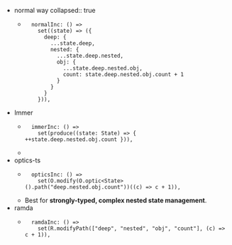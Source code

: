 - normal way
  collapsed:: true
	- ```
	    normalInc: () =>
	      set((state) => ({
	        deep: {
	          ...state.deep,
	          nested: {
	            ...state.deep.nested,
	            obj: {
	              ...state.deep.nested.obj,
	              count: state.deep.nested.obj.count + 1
	            }
	          }
	        }
	      })),
	  ```
- Immer
	- ```
	    immerInc: () =>
	      set(produce((state: State) => { ++state.deep.nested.obj.count })),
	  ```
	-
- optics-ts
	- ```
	    opticsInc: () =>
	      set(O.modify(O.optic<State>().path("deep.nested.obj.count"))((c) => c + 1)),
	  ```
	- Best for **strongly-typed, complex nested state management**.
- ramda
	- ```
	    ramdaInc: () =>
	      set(R.modifyPath(["deep", "nested", "obj", "count"], (c) => c + 1)),
	  ```